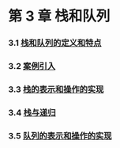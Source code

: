 # 第 3 章 栈和队列

### 3.1 [栈和队列的定义和特点](3-1%20栈和队列的定义和特点)

### 3.2 [案例引入](3-2%20案例引入)

### 3.3 [栈的表示和操作的实现](3-3%20栈的表示和操作的实现)

### 3.4 [栈与递归](3-4%20栈与递归)

### 3.5 [队列的表示和操作的实现](3-5%20队列的表示和操作的实现)

